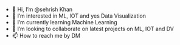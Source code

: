 - 👋 Hi, I’m @sehrish Khan
- 👀 I’m interested in ML, IOT and yes Data Visualization 
- 🌱 I’m currently learning Machine Learning
- 💞️ I’m looking to collaborate on latest projects on ML, IOT and DV
- 📫 How to reach me by DM

<!---
sehrish-uaf/sehrish-uaf is a ✨ special ✨ repository because its `README.md` (this file) appears on your GitHub profile.
You can click the Preview link to take a look at your changes.
--->
